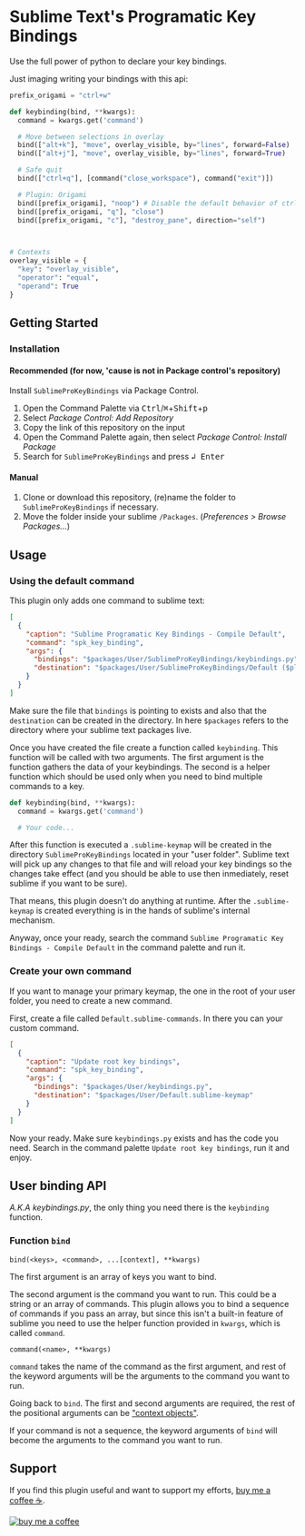 # Sublime Text's Programatic Key Bindings

Use the full power of python to declare your key bindings.

Just imaging writing your bindings with this api:

```python
prefix_origami = "ctrl+w"

def keybinding(bind, **kwargs):
  command = kwargs.get('command')

  # Move between selections in overlay
  bind(["alt+k"], "move", overlay_visible, by="lines", forward=False)
  bind(["alt+j"], "move", overlay_visible, by="lines", forward=True)

  # Safe quit
  bind(["ctrl+q"], [command("close_workspace"), command("exit")])

  # Plugin: Origami
  bind([prefix_origami], "noop") # Disable the default behavior of ctrl+w
  bind([prefix_origami, "q"], "close")
  bind([prefix_origami, "c"], "destroy_pane", direction="self")



# Contexts
overlay_visible = {
  "key": "overlay_visible",
  "operator": "equal",
  "operand": True
}
```

## Getting Started

### Installation
#### Recommended (for now, 'cause is not in Package control's repository)

Install `SublimeProKeyBindings` via Package Control.

1. Open the Command Palette via <kbd>Ctrl</kbd>/<kbd>⌘</kbd>+<kbd>Shift</kbd>+<kbd>p</kbd>
2. Select *Package Control: Add Repository*
3. Copy the link of this repository on the input
4. Open the Command Palette again, then select *Package Control: Install Package*
5. Search for `SublimeProKeyBindings` and press <kbd>↲ Enter</kbd>

#### Manual

1. Clone or download this repository, (re)name the folder to `SublimeProKeyBindings` if necessary.
2. Move the folder inside your sublime `/Packages`. (*Preferences > Browse Packages...*)

## Usage

### Using the default command

This plugin only adds one command to sublime text:

```json
[
  {
    "caption": "Sublime Programatic Key Bindings - Compile Default",
    "command": "spk_key_binding",
    "args": {
      "bindings": "$packages/User/SublimeProKeyBindings/keybindings.py",
      "destination": "$packages/User/SublimeProKeyBindings/Default ($platform).sublime-keymap"
    }
  }
]
```

Make sure the file that `bindings` is pointing to exists and also that the `destination` can be created in the directory. In here `$packages` refers to the directory where your sublime text packages live.

Once you have created the file create a function called `keybinding`. This function will be called with two arguments. The first argument is the function gathers the data of your keybindings. The second is a helper function which should be used only when you need to bind multiple commands to a key. 

```python
def keybinding(bind, **kwargs):
  command = kwargs.get('command')

  # Your code...
```

After this function is executed a `.sublime-keymap` will be created in the directory `SublimeProKeyBindings` located in your "user folder". Sublime text will pick up any changes to that file and will reload your key bindings so the changes take effect (and you should be able to use then inmediately, reset sublime if you want to be sure).

That means, this plugin doesn't do anything at runtime. After the `.sublime-keymap` is created everything is in the hands of sublime's internal mechanism.

Anyway, once your ready, search the command `Sublime Programatic Key Bindings - Compile Default` in the command palette and run it.

### Create your own command

If you want to manage your primary keymap, the one in the root of your user folder, you need to create a new command.

First, create a file called `Default.sublime-commands`. In there you can your custom command.

```json
[
  {
    "caption": "Update root key bindings",
    "command": "spk_key_binding",
    "args": {
      "bindings": "$packages/User/keybindings.py",
      "destination": "$packages/User/Default.sublime-keymap"
    }
  }
]
```

Now your ready. Make sure `keybindings.py` exists and has the code you need. Search in the command palette `Update root key bindings`, run it and enjoy.

## User binding API

*A.K.A keybindings.py*, the only thing you need there is the `keybinding` function.

### Function `bind`

```
bind(<keys>, <command>, ...[context], **kwargs)
```

The first argument is an array of keys you want to bind.

The second argument is the command you want to run. This could be a string or an array of commands. This plugin allows you to bind a sequence of commands if you pass an array, but since this isn't a built-in feature of sublime you need to use the helper function provided in `kwargs`, which is called `command`.

```
command(<name>, **kwargs)
```

`command` takes the name of the command as the first argument, and rest of the keyword arguments will be the arguments to the command you want to run.

Going back to `bind`. The first and second arguments are required, the rest of the positional arguments can be ["context objects"](https://www.sublimetext.com/docs/key_bindings.html#context).

If your command is not a sequence, the keyword arguments of `bind` will become the arguments to the command you want to run.

## Support

If you find this plugin useful and want to support my efforts, [buy me a coffee ☕](https://www.buymeacoffee.com/vonheikemen).

[![buy me a coffee](https://res.cloudinary.com/vonheikemen/image/upload/v1618466522/buy-me-coffee_ah0uzh.png)](https://www.buymeacoffee.com/vonheikemen)

